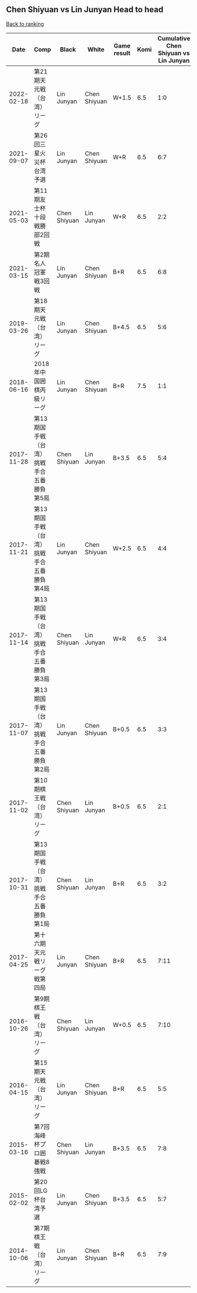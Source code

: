 ## Chen Shiyuan vs Lin Junyan Head to head

[Back to ranking](../../index.md)




| **Date** | **Comp** | **Black** | **White** | **Game result** | **Komi** | **Cumulative Chen Shiyuan vs Lin Junyan** | **Chen Shiyuan streak** | **Lin Junyan streak** | 
| --- | --- | --- | --- | --- | --- | --- | --- | --- |
| 2022-02-18 | 第21期天元戦（台湾）リーグ | Lin Junyan | Chen Shiyuan | W+1.5 | 6.5 | 1:0 | 1 | 0 | 
| 2021-09-07 | 第26回三星火災杯台湾予選 | Lin Junyan | Chen Shiyuan | W+R | 6.5 | 6:7 | 1 | 0 | 
| 2021-05-03 | 第11期友士杯十段戦勝部2回戦 | Chen Shiyuan | Lin Junyan | W+R | 6.5 | 2:2 | 0 | 1 | 
| 2021-03-15 | 第2期名人冠軍戦3回戦 | Lin Junyan | Chen Shiyuan | B+R | 6.5 | 6:8 | 0 | 1 | 
| 2019-03-26 | 第18期天元戦（台湾）リーグ | Lin Junyan | Chen Shiyuan | B+4.5 | 6.5 | 5:6 | 0 | 2 | 
| 2018-06-16 | 2018年中国囲棋丙級リーグ | Lin Junyan | Chen Shiyuan | B+R | 7.5 | 1:1 | 0 | 1 | 
| 2017-11-28 | 第13期国手戦（台湾）挑戦手合五番勝負第5局 | Chen Shiyuan | Lin Junyan | B+3.5 | 6.5 | 5:4 | 2 | 0 | 
| 2017-11-21 | 第13期国手戦（台湾）挑戦手合五番勝負第4局 | Lin Junyan | Chen Shiyuan | W+2.5 | 6.5 | 4:4 | 1 | 0 | 
| 2017-11-14 | 第13期国手戦（台湾）挑戦手合五番勝負第3局 | Chen Shiyuan | Lin Junyan | W+R | 6.5 | 3:4 | 0 | 2 | 
| 2017-11-07 | 第13期国手戦（台湾）挑戦手合五番勝負第2局 | Lin Junyan | Chen Shiyuan | B+0.5 | 6.5 | 3:3 | 0 | 1 | 
| 2017-11-02 | 第10期棋王戦（台湾）リーグ | Chen Shiyuan | Lin Junyan | B+0.5 | 6.5 | 2:1 | 1 | 0 | 
| 2017-10-31 | 第13期国手戦（台湾）挑戦手合五番勝負第1局 | Chen Shiyuan | Lin Junyan | B+R | 6.5 | 3:2 | 1 | 0 | 
| 2017-04-25 | 第十六期天元戦リーグ戦第四局 | Lin Junyan | Chen Shiyuan | B+R | 6.5 | 7:11 | 0 | 3 | 
| 2016-10-26 | 第9期棋王戦（台湾）リーグ | Chen Shiyuan | Lin Junyan | W+0.5 | 6.5 | 7:10 | 0 | 2 | 
| 2016-04-15 | 第15期天元戦（台湾）リーグ | Lin Junyan | Chen Shiyuan | B+R | 6.5 | 5:5 | 0 | 1 | 
| 2015-03-16 | 第7回海峰杯プロ囲碁戦8強戦 | Chen Shiyuan | Lin Junyan | B+3.5 | 6.5 | 7:8 | 1 | 0 | 
| 2015-02-02 | 第20回LG杯台湾予選 | Lin Junyan | Chen Shiyuan | B+3.5 | 6.5 | 5:7 | 0 | 3 | 
| 2014-10-06 | 第7期棋王戦（台湾）リーグ | Lin Junyan | Chen Shiyuan | B+R | 6.5 | 7:9 | 0 | 1 |




